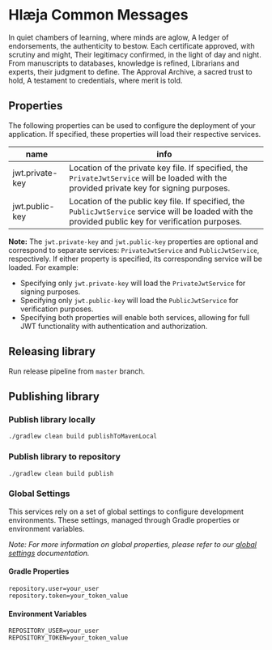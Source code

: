 # Hlæja Common Messages

In quiet chambers of learning, where minds are aglow, A ledger of endorsements, the authenticity to bestow. Each certificate approved, with scrutiny and might, Their legitimacy confirmed, in the light of day and night. From manuscripts to databases, knowledge is refined, Librarians and experts, their judgment to define. The Approval Archive, a sacred trust to hold, A testament to credentials, where merit is told.

## Properties

The following properties can be used to configure the deployment of your application. If specified, these properties will load their respective services.

| name            | info                                                                                                                                                 |
|-----------------|------------------------------------------------------------------------------------------------------------------------------------------------------|
| jwt.private-key | Location of the private key file. If specified, the `PrivateJwtService` will be loaded with the provided private key for signing purposes.           |
| jwt.public-key  | Location of the public key file. If specified, the `PublicJwtService` service will be loaded with the provided public key for verification purposes. |

**Note:** The `jwt.private-key` and `jwt.public-key` properties are optional and correspond to separate services: `PrivateJwtService` and `PublicJwtService`, respectively. If either property is specified, its corresponding service will be loaded. For example:

- Specifying only `jwt.private-key` will load the `PrivateJwtService` for signing purposes.
- Specifying only `jwt.public-key` will load the `PublicJwtService` for verification purposes.
- Specifying both properties will enable both services, allowing for full JWT functionality with authentication and authorization.

## Releasing library

Run release pipeline from `master` branch.

## Publishing library

### Publish library locally

```shell
./gradlew clean build publishToMavenLocal
```

### Publish library to repository

```shell
./gradlew clean build publish
```

### Global Settings

This services rely on a set of global settings to configure development environments. These settings, managed through Gradle properties or environment variables.

*Note: For more information on global properties, please refer to our [global settings](https://github.com/swordsteel/hlaeja-development/blob/master/doc/global_settings.md) documentation.*

#### Gradle Properties

```properties
repository.user=your_user
repository.token=your_token_value
```

#### Environment Variables

```properties
REPOSITORY_USER=your_user
REPOSITORY_TOKEN=your_token_value
```
